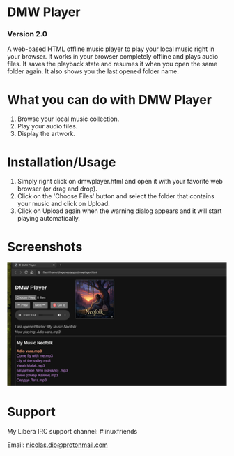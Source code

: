 # DMW Player
### Version 2.0
A web-based HTML offline music player to play your local music right in your browser. It works in your browser completely offline and plays audio files. It saves the playback state and resumes it when you open the same folder again. It also shows you the last opened folder name.

# What you can do with DMW Player
   1. Browse your local music collection.
   2. Play your audio files.
   3. Display the artwork.

# Installation/Usage
   1. Simply right click on dmwplayer.html and open it with your favorite web browser (or drag and drop).
   2. Click on the 'Choose Files' button and select the folder that contains your music and click on Upload.
   3. Click on Upload again when the warning dialog appears and it will start playing automatically.

# Screenshots

![Alt text](https://github.com/DiogenesN/dmwplayer/blob/main/dmwplayer.png)

# Support

   My Libera IRC support channel: #linuxfriends
   
   Email: nicolas.dio@protonmail.com

